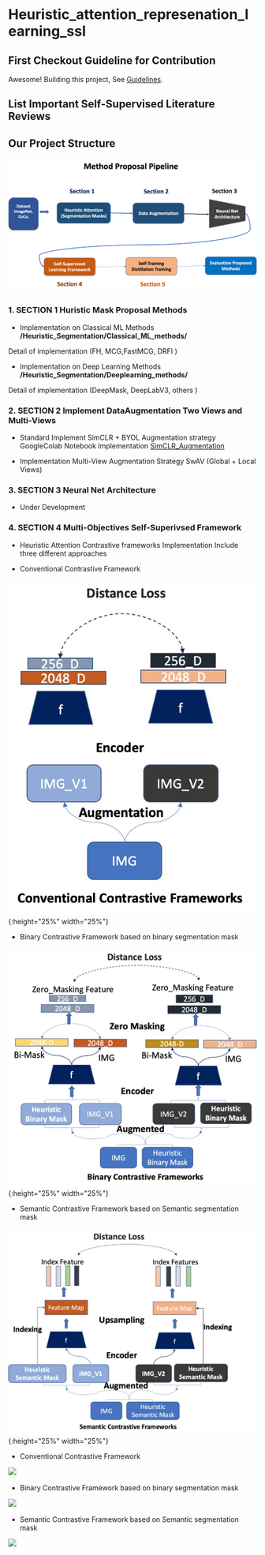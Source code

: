 # Heuristic_attention_represenation_learning_ssl


## First Checkout Guideline for Contribution

Awesome! Building this project, See [ Guidelines](contribution_guideline.md).

## List Important Self-Supervised Literature Reviews

## Our Project Structure 

![](images/Method_proposal_Pipeline.png)

### 1. **SECTION 1  Huristic Mask Proposal Methods** 

+ Implementation on Classical ML Methods **/Heuristic_Segmentation/Classical_ML_methods/**

Detail of implementation (FH, MCG,FastMCG, DRFI ) 

+ Implementation on Deep Learning Methods **/Heuristic_Segmentation/Deeplearning_methods/**

Detail of implementation (DeepMask, DeepLabV3, others ) 

### 2. **SECTION 2  Implement DataAugmentation Two Views and Multi-Views** 

+ Standard Implement SimCLR + BYOL Augmentation strategy
GoogleColab Notebook Implementation [SimCLR_Augmentation](https://colab.research.google.com/drive/1Xsh3O8NYxUcUcBy3avJbqrWcpcg-6uid?authuser=2)

+ Implementation Multi-View Augmentation Strategy SwAV (Global + Local Views)

### 3. **SECTION 3 Neural Net Architecture**
+ Under Development


### 4. **SECTION 4 Multi-Objectives Self-Superivsed Framework**

+ Heuristic Attention Contrastive frameworks Implementation Include three different approaches 

+ Conventional Contrastive Framework

![](images/conventional_contrastive.jpg) {:height="25%" width="25%"}

+ Binary Contrastive Framework based on binary segmentation mask

![](images/Binary_contrastive_framework.jpg) {:height="25%" width="25%"}

+ Semantic Contrastive Framework based on Semantic segmentation mask

![](images/semantic_contrastive_framework.jpg) {:height="25%" width="25%"}


+ Conventional Contrastive Framework

<img src=Óimages/conventional_contrastive.jpgÓ width=Õ50%Õ>

+ Binary Contrastive Framework based on binary segmentation mask

<img src=Óimages/Binary_contrastive_framework.jpgÓ width=Õ50%Õ>

+ Semantic Contrastive Framework based on Semantic segmentation mask

<img src=Óimages/semantic_contrastive_framework.jpgÓ width=Õ50%Õ>



